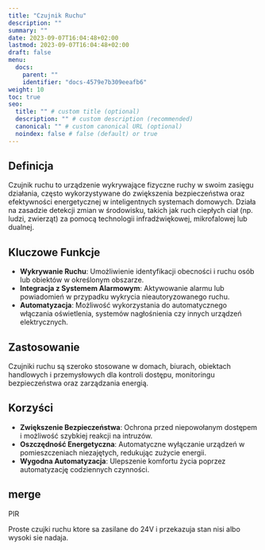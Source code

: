 ```yaml
---
title: "Czujnik Ruchu"
description: ""
summary: ""
date: 2023-09-07T16:04:48+02:00
lastmod: 2023-09-07T16:04:48+02:00
draft: false
menu:
  docs:
    parent: ""
    identifier: "docs-4579e7b309eeafb6"
weight: 10
toc: true
seo:
  title: "" # custom title (optional)
  description: "" # custom description (recommended)
  canonical: "" # custom canonical URL (optional)
  noindex: false # false (default) or true
---
```


## Definicja

Czujnik ruchu to urządzenie wykrywające fizyczne ruchy w swoim zasięgu działania, często wykorzystywane do zwiększenia bezpieczeństwa oraz efektywności energetycznej w inteligentnych systemach domowych. Działa na zasadzie detekcji zmian w środowisku, takich jak ruch ciepłych ciał (np. ludzi, zwierząt) za pomocą technologii infradźwiękowej, mikrofalowej lub dualnej.

## Kluczowe Funkcje

- **Wykrywanie Ruchu**: Umożliwienie identyfikacji obecności i ruchu osób lub obiektów w określonym obszarze.
- **Integracja z Systemem Alarmowym**: Aktywowanie alarmu lub powiadomień w przypadku wykrycia nieautoryzowanego ruchu.
- **Automatyzacja**: Możliwość wykorzystania do automatycznego włączania oświetlenia, systemów nagłośnienia czy innych urządzeń elektrycznych.

## Zastosowanie

Czujniki ruchu są szeroko stosowane w domach, biurach, obiektach handlowych i przemysłowych dla kontroli dostępu, monitoringu bezpieczeństwa oraz zarządzania energią.

## Korzyści

- **Zwiększenie Bezpieczeństwa**: Ochrona przed niepowołanym dostępem i możliwość szybkiej reakcji na intruzów.
- **Oszczędność Energetyczna**: Automatyczne wyłączanie urządzeń w pomieszczeniach niezajętych, redukując zużycie energii.
- **Wygodna Automatyzacja**: Ulepszenie komfortu życia poprzez automatyzację codziennych czynności.


## merge

PIR

Proste czujki ruchu ktore sa zasilane do 24V i przekazuja stan nisi albo wysoki sie nadaja.

